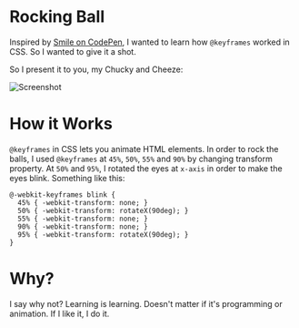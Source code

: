 # Rocking Ball
Inspired by [Smile on CodePen](http://codepen.io/rockteam/details/dGvdyx#stats), I wanted to learn how `@keyframes` worked in CSS. So I wanted to give it a shot. 

So I present it to you, my Chucky and Cheeze:

![Screenshot](http://goo.gl/UaGU6Z)

# How it Works
`@keyframes` in CSS lets you animate HTML elements. In order to rock the balls, I used `@keyframes` at `45%`, `50%`, `55%` and `90%` by changing transform property. At `50%` and `95%`, I rotated the eyes at `x-axis` in order to make the eyes blink. Something like this:

```
@-webkit-keyframes blink {
  45% { -webkit-transform: none; }
  50% { -webkit-transform: rotateX(90deg); }
  55% { -webkit-transform: none; }
  90% { -webkit-transform: none; }
  95% { -webkit-transform: rotateX(90deg); }
}
```

# Why?
I say why not? Learning is learning. Doesn't matter if it's programming or animation. If I like it, I do it. 